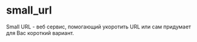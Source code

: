 # small_url
Small URL - веб сервис, помогающий укоротить URL или сам придумает для Вас короткий вариант.
